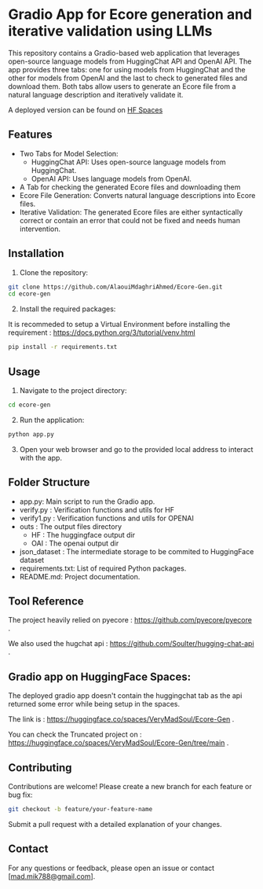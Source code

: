 # Gradio App for Ecore generation and iterative validation using LLMs
This repository contains a Gradio-based web application that leverages open-source language models from HuggingChat API and OpenAI API. The app provides three tabs: one for using models from HuggingChat and the other for models from OpenAI and the last to check to generated files and download them. Both tabs allow users to generate an Ecore file from a natural language description and iteratively validate it.

A deployed version can be found on [HF Spaces](https://huggingface.co/spaces/VeryMadSoul/Ecore-Gen)

## Features
- Two Tabs for Model Selection:
	- HuggingChat API: Uses open-source language models from HuggingChat.
	- OpenAI API: Uses language models from OpenAI.
- A Tab for checking the generated Ecore files and downloading them
- Ecore File Generation: Converts natural language descriptions into Ecore files.
- Iterative Validation: The generated Ecore files are either syntactically correct or contain an error that could not be fixed and needs human intervention.
## Installation
1. Clone the repository:

```bash
git clone https://github.com/AlaouiMdaghriAhmed/Ecore-Gen.git
cd ecore-gen
```
2.  Install the required packages:
   
It is recommeded to setup a Virtual Environment before installing the requirement : https://docs.python.org/3/tutorial/venv.html

```bash
pip install -r requirements.txt
```
## Usage

1. Navigate to the project directory:

```bash
cd ecore-gen
```
2. Run the application:

```bash
python app.py
```
3. Open your web browser and go to the provided local address to interact with the app.

## Folder Structure
- app.py: Main script to run the Gradio app.
- verify.py : Verification functions and utils for HF
- verify1.py : Verification functions and utils for OPENAI
- outs : The output files directory
  	- HF : The huggingface output dir
  	- OAI : The openai output dir
- json_dataset : The intermediate storage to be commited to HuggingFace dataset
- requirements.txt: List of required Python packages.
- README.md: Project documentation.
  
## Tool Reference
The project heavily relied on pyecore : https://github.com/pyecore/pyecore .

We also used the hugchat api : https://github.com/Soulter/hugging-chat-api .

## Gradio app on HuggingFace Spaces:
The deployed gradio app doesn't contain the huggingchat tab as the api returned some error while being setup in the spaces.

The link is : https://huggingface.co/spaces/VeryMadSoul/Ecore-Gen .

You can check the Truncated project on : https://huggingface.co/spaces/VeryMadSoul/Ecore-Gen/tree/main .

## Contributing
Contributions are welcome! Please create a new branch for each feature or bug fix:

```bash
git checkout -b feature/your-feature-name
```
Submit a pull request with a detailed explanation of your changes.



## Contact
For any questions or feedback, please open an issue or contact [mad.mik788@gmail.com].

